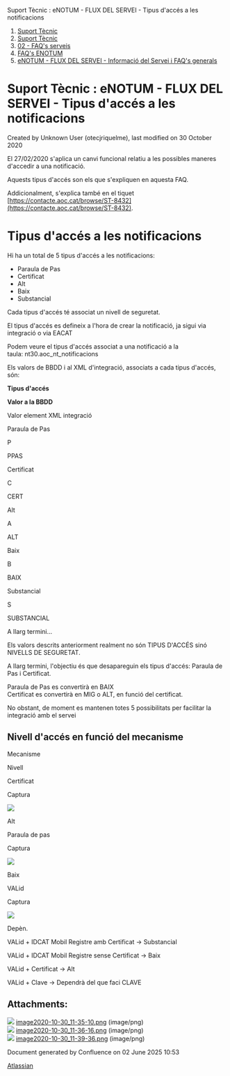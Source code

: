 Suport Tècnic : eNOTUM - FLUX DEL SERVEI - Tipus d'accés a les notificacions  

1.  [Suport Tècnic](index.md)
2.  [Suport Tècnic](13893782.md)
3.  [02 - FAQ's serveis](26313393.md)
4.  [FAQ's ENOTUM](28705561.md)
5.  [eNOTUM - FLUX DEL SERVEI - Informació del Servei i FAQ's generals](26313306.md)

Suport Tècnic : eNOTUM - FLUX DEL SERVEI - Tipus d'accés a les notificacions
============================================================================

Created by Unknown User (otecjriquelme), last modified on 30 October 2020

El 27/02/2020 s'aplica un canvi funcional relatiu a les possibles maneres d'accedir a una notificació.

Aquests tipus d'accés son els que s'expliquen en aquesta FAQ.

Addicionalment, s'explica també en el tiquet [https://contacte.aoc.cat/browse/ST-8432](https://contacte.aoc.cat/browse/ST-8432).

Tipus d'accés a les notificacions
=================================

Hi ha un total de 5 tipus d'accés a les notificacions:

*   Paraula de Pas
*   Certificat
*   Alt
*   Baix
*   Substancial

Cada tipus d'accés té associat un nivell de seguretat.

El tipus d'accés es defineix a l'hora de crear la notificació, ja sigui via integració o via EACAT

Podem veure el tipus d'accés associat a una notificació a la taula: nt30.aoc\_nt\_notificacions

Els valors de BBDD i al XML d'integració, associats a cada tipus d'accés, són:

  

**Tipus d'accés**

**Valor a la BBDD**

Valor element <TipusAcces> XML integració

Paraula de Pas

P

PPAS

Certificat

C

CERT

Alt

A

ALT

Baix

B

BAIX

Substancial

S

SUBSTANCIAL

  

A llarg termini...

Els valors descrits anteriorment realment no són TIPUS D'ACCÉS sinó NIVELLS DE SEGURETAT.

A llarg termini, l'objectiu és que desapareguin els tipus d'accés: Paraula de Pas i Certificat.

Paraula de Pas es convertirà en BAIX  
Certificat es convertirà en MIG o ALT, en funció del certificat.

No obstant, de moment es mantenen totes 5 possibilitats per facilitar la integració amb el servei

Nivell d'accés en funció del mecanisme
--------------------------------------

Mecanisme

Nivell

Certificat

Captura

![](attachments/36340910/41519690.png)

Alt

Paraula de pas

Captura

![](attachments/36340910/41519691.png)

Baix

VALid

Captura

![](attachments/36340910/41519693.png)

Depèn.

VALid + IDCAT Mobil Registre amb Certificat → Substancial

VALid + IDCAT Mobil Registre sense Certificat → Baix

VALid + Certificat → Alt

VALid + Clave → Dependrà del que faci CLAVE

Attachments:
------------

![](images/icons/bullet_blue.gif) [image2020-10-30\_11-35-10.png](attachments/36340910/41519690.png) (image/png)  
![](images/icons/bullet_blue.gif) [image2020-10-30\_11-36-16.png](attachments/36340910/41519691.png) (image/png)  
![](images/icons/bullet_blue.gif) [image2020-10-30\_11-39-36.png](attachments/36340910/41519693.png) (image/png)  

Document generated by Confluence on 02 June 2025 10:53

[Atlassian](http://www.atlassian.com/)